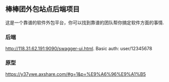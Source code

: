 ## 棒棒团外包站点后端项目 ##

这是一个靠谱的软件外包平台，你可以找到靠谱的团队帮你搞定软件方面的事情.

### 后端 ###
http://118.31.62.191:9090/swagger-ui.html.
Basic auth: user/12345678

### 原型 ###
https://y37ywe.axshare.com/#g=1&p=%E9%A6%96%E9%A1%B5
